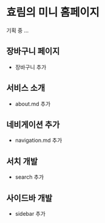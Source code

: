 # 효림의 미니 홈페이지

기획 중 ...

## 장바구니 페이지
- 장바구니 추가

## 서비스 소개
- about.md 추가

## 네비게이션 추가
- navigation.md 추가

## 서치 개발
- search 추가

## 사이드바 개발
- sidebar 추가

